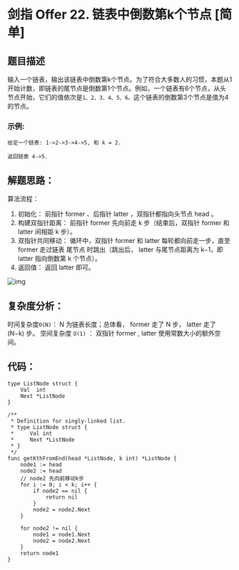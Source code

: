 # 剑指 Offer 22. 链表中倒数第k个节点  [简单]

## 题目描述

输入一个链表，输出该链表中倒数第k个节点。为了符合大多数人的习惯，本题从1开始计数，即链表的尾节点是倒数第1个节点。例如，一个链表有6个节点，从头节点开始，它们的值依次是`1、2、3、4、5、6。`这个链表的倒数第3个节点是值为4的节点。

### 示例:

```
给定一个链表: 1->2->3->4->5, 和 k = 2.

返回链表 4->5.
```



## 解题思路：

算法流程：

1. 初始化： 前指针 former 、后指针 latter ，双指针都指向头节点 head 。
2. 构建双指针距离： 前指针 former 先向前走 k 步（结束后，双指针 former 和 latter 间相距 k 步）。
3. 双指针共同移动： 循环中，双指针 former 和 latter 每轮都向前走一步，直至 former 走过链表 尾节点 时跳出（跳出后， latter 与尾节点距离为 k−1，即 latter 指向倒数第 k 个节点）。
4. 返回值： 返回 latter 即可。

![img](http://cdn.xiaot123.com/blog/2021-04/d14cd267e7a0fe71efbb6106f4ccb1fcc3c68faf30c3ce3ee87b14371781436f-Picture4.png-blog)


## 复杂度分析：

时间复杂度`O(N)`： N 为链表长度；总体看， former 走了 N 步， latter 走了 (N−k) 步。
空间复杂度 `O(1)` ： 双指针 former , latter 使用常数大小的额外空间。

## 代码：

```
type ListNode struct {
	Val  int
	Next *ListNode
}

/**
 * Definition for singly-linked list.
 * type ListNode struct {
 *     Val int
 *     Next *ListNode
 * }
 */
func getKthFromEnd(head *ListNode, k int) *ListNode {
	node1 := head
	node2 := head
	// node2 先向前移动k步
	for i := 0; i < k; i++ {
		if node2 == nil {
			return nil
		}
		node2 = node2.Next
	}

	for node2 != nil {
		node1 = node1.Next
		node2 = node2.Next
	}
	return node1
}
```

